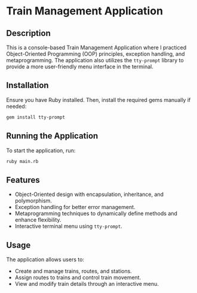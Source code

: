 # Train Management Application

## Description

This is a console-based Train Management Application where I practiced Object-Oriented Programming (OOP) principles, exception handling, and metaprogramming. The application also utilizes the `tty-prompt` library to provide a more user-friendly menu interface in the terminal.

## Installation

Ensure you have Ruby installed. Then, install the required gems manually if needed:

```sh
gem install tty-prompt
```

## Running the Application

To start the application, run:

```sh
ruby main.rb
```

## Features

- Object-Oriented design with encapsulation, inheritance, and polymorphism.
- Exception handling for better error management.
- Metaprogramming techniques to dynamically define methods and enhance flexibility.
- Interactive terminal menu using `tty-prompt`.

## Usage

The application allows users to:
- Create and manage trains, routes, and stations.
- Assign routes to trains and control train movement.
- View and modify train details through an interactive menu.

